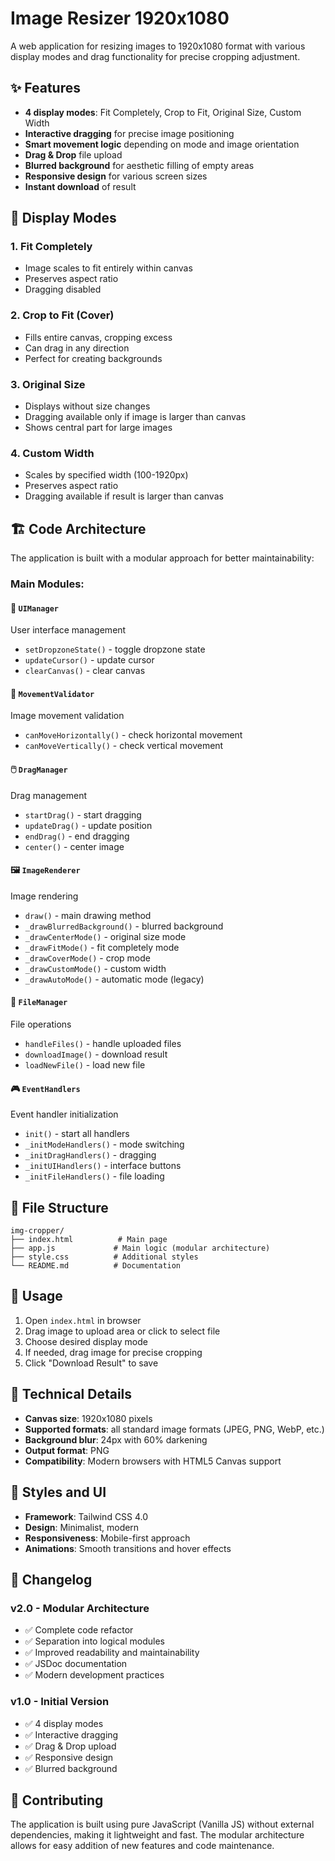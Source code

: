 # Image Resizer 1920x1080

A web application for resizing images to 1920x1080 format with various display modes and drag functionality for precise cropping adjustment.

## ✨ Features

- **4 display modes**: Fit Completely, Crop to Fit, Original Size, Custom Width
- **Interactive dragging** for precise image positioning
- **Smart movement logic** depending on mode and image orientation
- **Drag & Drop** file upload
- **Blurred background** for aesthetic filling of empty areas
- **Responsive design** for various screen sizes
- **Instant download** of result

## 🎯 Display Modes

### 1. Fit Completely
- Image scales to fit entirely within canvas
- Preserves aspect ratio
- Dragging disabled

### 2. Crop to Fit (Cover)
- Fills entire canvas, cropping excess
- Can drag in any direction
- Perfect for creating backgrounds

### 3. Original Size
- Displays without size changes
- Dragging available only if image is larger than canvas
- Shows central part for large images

### 4. Custom Width
- Scales by specified width (100-1920px)
- Preserves aspect ratio
- Dragging available if result is larger than canvas

## 🏗️ Code Architecture

The application is built with a modular approach for better maintainability:

### Main Modules:

#### 🎨 `UIManager`
User interface management
- `setDropzoneState()` - toggle dropzone state
- `updateCursor()` - update cursor
- `clearCanvas()` - clear canvas

#### 🎯 `MovementValidator` 
Image movement validation
- `canMoveHorizontally()` - check horizontal movement
- `canMoveVertically()` - check vertical movement

#### 🖱️ `DragManager`
Drag management
- `startDrag()` - start dragging
- `updateDrag()` - update position
- `endDrag()` - end dragging
- `center()` - center image

#### 🖼️ `ImageRenderer`
Image rendering
- `draw()` - main drawing method
- `_drawBlurredBackground()` - blurred background
- `_drawCenterMode()` - original size mode
- `_drawFitMode()` - fit completely mode
- `_drawCoverMode()` - crop mode
- `_drawCustomMode()` - custom width
- `_drawAutoMode()` - automatic mode (legacy)

#### 📁 `FileManager`
File operations
- `handleFiles()` - handle uploaded files
- `downloadImage()` - download result
- `loadNewFile()` - load new file

#### 🎮 `EventHandlers`
Event handler initialization
- `init()` - start all handlers
- `_initModeHandlers()` - mode switching
- `_initDragHandlers()` - dragging
- `_initUIHandlers()` - interface buttons
- `_initFileHandlers()` - file loading

## 📱 File Structure

```
img-cropper/
├── index.html          # Main page
├── app.js             # Main logic (modular architecture)
├── style.css          # Additional styles
└── README.md          # Documentation
```

## 🚀 Usage

1. Open `index.html` in browser
2. Drag image to upload area or click to select file
3. Choose desired display mode
4. If needed, drag image for precise cropping
5. Click "Download Result" to save

## 🔧 Technical Details

- **Canvas size**: 1920x1080 pixels
- **Supported formats**: all standard image formats (JPEG, PNG, WebP, etc.)
- **Background blur**: 24px with 60% darkening
- **Output format**: PNG
- **Compatibility**: Modern browsers with HTML5 Canvas support

## 🎨 Styles and UI

- **Framework**: Tailwind CSS 4.0
- **Design**: Minimalist, modern
- **Responsiveness**: Mobile-first approach
- **Animations**: Smooth transitions and hover effects

## 📖 Changelog

### v2.0 - Modular Architecture
- ✅ Complete code refactor
- ✅ Separation into logical modules
- ✅ Improved readability and maintainability
- ✅ JSDoc documentation
- ✅ Modern development practices

### v1.0 - Initial Version
- ✅ 4 display modes
- ✅ Interactive dragging
- ✅ Drag & Drop upload
- ✅ Responsive design
- ✅ Blurred background

## 🤝 Contributing

The application is built using pure JavaScript (Vanilla JS) without external dependencies, making it lightweight and fast. The modular architecture allows for easy addition of new features and code maintenance.
